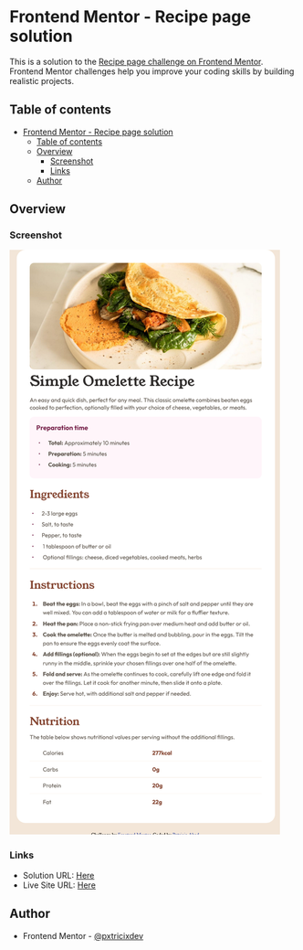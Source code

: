 # Frontend Mentor - Recipe page solution

This is a solution to the [Recipe page challenge on Frontend Mentor](https://www.frontendmentor.io/challenges/recipe-page-KiTsR8QQKm). Frontend Mentor challenges help you improve your coding skills by building realistic projects. 

## Table of contents

- [Frontend Mentor - Recipe page solution](#frontend-mentor---recipe-page-solution)
  - [Table of contents](#table-of-contents)
  - [Overview](#overview)
    - [Screenshot](#screenshot)
    - [Links](#links)
  - [Author](#author)

## Overview

### Screenshot

![](./assets/images/Screenshot%202024-03-21%20at%2020-34-04%20Frontend%20Mentor%20Recipe%20page.png)

### Links

- Solution URL: [Here](https://www.frontendmentor.io/solutions/simple-omelette-recipe-suf1hKym1g)
- Live Site URL: [Here](https://pxtricixdev.github.io/simple-omelette-recipe/)

## Author
- Frontend Mentor - [@pxtricixdev](https://www.frontendmentor.io/profile/pxtricixdev)